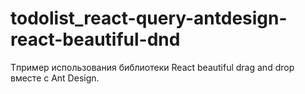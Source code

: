 # todolist_react-query-antdesign-react-beautiful-dnd
Tпример использования библиотеки React beautiful drag and drop вместе с Ant Design. 
